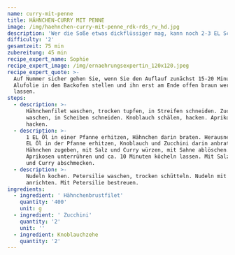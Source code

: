 ```yaml
---
name: curry-mit-penne
title: HÄHNCHEN-CURRY MIT PENNE
image: /img/haehnchen-curry-mit-penne_rdk-rds_rv_hd.jpg
description: 'Wer die Soße etwas dickflüssiger mag, kann noch 2-3 EL Schmand unterrühren.'
difficulty: '2'
gesamtzeit: 75 min
zubereitung: 45 min
recipe_expert_name: Sophie
recipe_expert_image: /img/ernaehrungsexpertin_120x120.jpeg
recipe_expert_quote: >-
  Auf Nummer sicher gehen Sie, wenn Sie den Auflauf zunächst 15-20 Minuten mit
  Alufolie in den Backofen stellen und ihn erst am Ende offen braun werden
  lassen.
steps:
  - description: >-
      Hähnchenfilet waschen, trocken tupfen, in Streifen schneiden. Zucchini
      waschen, in Scheiben schneiden. Knoblauch schälen, hacken. Aprikosen
      hacken.
  - description: >-
      1 EL Öl in einer Pfanne erhitzen, Hähnchen darin braten. Herausnehmen. 1
      EL Öl in der Pfanne erhitzen, Knoblauch und Zucchini darin anbraten.
      Hähnchen zugeben, mit Salz und Curry würzen, mit Sahne ablöschen.
      Aprikosen unterrühren und ca. 10 Minuten köcheln lassen. Mit Salz, Pfeffer
      und Curry abschmecken.
  - description: >-
      Nudeln kochen. Petersilie waschen, trocken schütteln. Nudeln mit der Soße
      anrichten. Mit Petersilie bestreuen.
ingredients:
  - ingredient: ' Hähnchenbrustfilet'
    quantity: '400'
    unit: g
  - ingredient: ' Zucchini'
    quantity: '2'
    unit: ''
  - ingredient: Knoblauchzehe
    quantity: '2'
---
```


